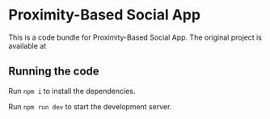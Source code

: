 
  # Proximity-Based Social App

  This is a code bundle for Proximity-Based Social App. The original project is available at 

  ## Running the code

  Run `npm i` to install the dependencies.

  Run `npm run dev` to start the development server.
  
